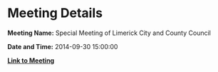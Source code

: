 # Meeting Details

**Meeting Name:** Special Meeting of Limerick City and County Council

**Date and Time:** 2014-09-30 15:00:00

**[Link to Meeting](https://www.limerick.ie/council/whats-on/special-meeting-limerick-city-and-county-council-8)**
